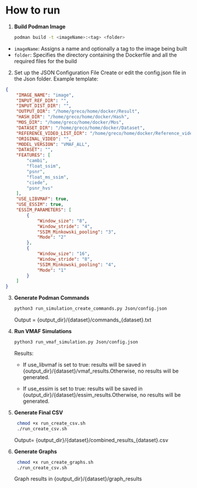 # How to run

1. **Build Podman Image**  
   ```bash
   podman build -t <imageName>:<tag> <folder>   
    ```
- `imageName`:  Assigns a name and optionally a tag to the image being built
- `folder`: Specifies the directory containing the Dockerfile and all the required files for the build
  
2. Set up the JSON Configuration File
Create or edit the config.json file in the Json folder.
Example template:
```json
{
    "IMAGE_NAME": "image",
    "INPUT_REF_DIR": "",
    "INPUT_DIST_DIR": "",
    "OUTPUT_DIR": "/home/greco/home/docker/Result",
    "HASH_DIR": "/home/greco/home/docker/Hash",
    "MOS_DIR": "/home/greco/home/docker/Mos",
    "DATASET_DIR": "/home/greco/home/docker/Dataset",
    "REFERENCE_VIDEO_LIST_DIR": "/home/greco/home/docker/Reference_video_list_dir",
    "ORIGINAL_VIDEO": "",
    "MODEL_VERSION": "VMAF_ALL",
    "DATASET": "",
    "FEATURES": [
        "cambi",
        "float_ssim",
        "psnr",
        "float_ms_ssim",
        "ciede",
        "psnr_hvs"
    ],
    "USE_LIBVMAF": true,
    "USE_ESSIM": true,
    "ESSIM_PARAMETERS": [
        {
            "Window_size": "8",
            "Window_stride": "4",
            "SSIM_Minkowski_pooling": "3",
            "Mode": "2"
        },
        {
            "Window_size": "16",
            "Window_stride": "8",
            "SSIM_Minkowski_pooling": "4",
            "Mode": "1"
        }
    ]
}
```

3. **Generate Podman Commands**  
   ```bash
   python3 run_simulation_create_commands.py Json/config.json
   ```
   Output = {output_dir}/{dataset}/commands_{dataset}.txt

3. **Run VMAF Simulations** 
   ```bash
   python3 run_vmaf_simulation.py Json/config.json
   ```
   Results:

    - If use_libvmaf is set to true: results will be saved in {output_dir}/{dataset}/vmaf_results.Otherwise, no results will be generated.

    - If use_essim is set to true: results will be saved in {output_dir}/{dataset}/essim_results.Otherwise, no results will be generated.

4. **Generate Final CSV**  
   ```bash
    chmod +x run_create_csv.sh
    ./run_create_csv.sh
   ```
   Output= {output_dir}/{dataset}/combined_results_{dataset}.csv


5. **Generate Graphs**  
   ```bash
    chmod +x run_create_graphs.sh
    ./run_create_csv.sh
   ```
   Graph results in {output_dir}/{dataset}/graph_results
